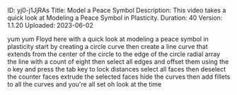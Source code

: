 ID: yj0-j1JjRAs
Title: Model a Peace Symbol
Description: This video takes a quick look at Modeling a Peace Symbol in Plasticity.
Duration: 40
Version: 1.1.20
Uploaded: 2023-06-02

yum yum
Floyd here with a quick look at modeling
a peace symbol in plasticity start by
creating a circle curve then create a
line curve that extends from the center
of the circle to the edge of the circle
radial array the line with a count of
eight then select all edges and offset
them using the o key and press the tab
key to lock distances select all faces
then deselect the counter faces
extrude the selected faces hide the
curves then add fillets to all the
curves and you're all set oh look at the
time

